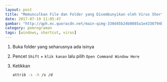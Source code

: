 ```yaml
---
layout: post
title: "Memunculkan File dan Folder yang Disembunyikan oleh Virus Shortcut"
date: 2017-07-19 11:05:47
gambar: "http://qph.ec.quoracdn.net/main-qimg-330d45b24b0885a1e4330794b8f65a25-c"
category: pemrograman
tags: [windows, shortcut, virus]
---
```


1. Buka folder yang seharusnya ada isinya
2. Pencet `Shift` + `klik kanan` lalu pilih `Open Command Window Here`
3. Ketikkan

    ```bash
    attrib -s -h /s /d
    ```
